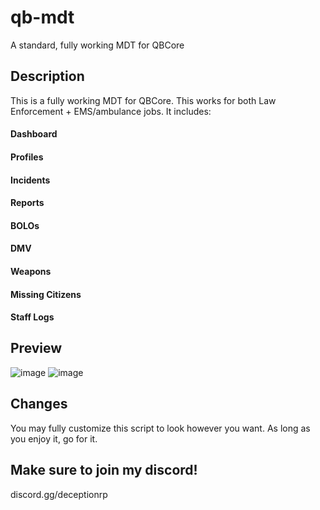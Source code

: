 # qb-mdt
A standard, fully working MDT for QBCore

## Description
This is a fully working MDT for QBCore. This works for both Law Enforcement + EMS/ambulance jobs. 
It includes:
#### Dashboard
#### Profiles
#### Incidents
#### Reports
#### BOLOs
#### DMV
#### Weapons
#### Missing Citizens
#### Staff Logs

## Preview
![image](https://user-images.githubusercontent.com/100185331/157336132-ae96b863-c2e9-4075-af39-a3a2a4f13e7e.png)
![image](https://user-images.githubusercontent.com/100185331/157336230-b54bbcf1-9045-4836-b620-4ccc8d3a23e2.png)


## Changes

You may fully customize this script to look however you want. As long as you enjoy it, go for it.

## Make sure to join my discord!

discord.gg/deceptionrp
